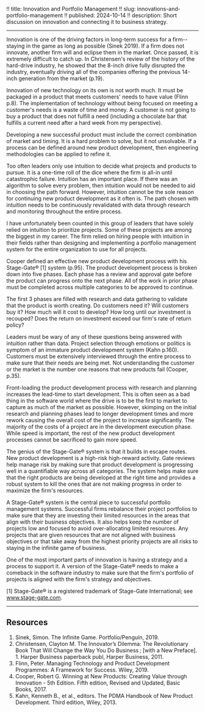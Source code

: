 !! title: Innovation and Portfolio Management
!! slug: innovations-and-portfolio-management
!! published: 2024-10-14
!! description: Short discussion on innovation and connecting it to business strategy.

---

Innovation is one of the driving factors in long-term success for a firm--staying in the game as
long as possible (Sinek 2019). If a firm does not innovate, another firm will and eclipse them in
the market. Once passed, it is extremely difficult to catch up. In Christensen's review of the
history of the hard-drive industry, he showed that the 8-inch drive fully disrupted the industry,
eventually driving all of the companies offering the previous 14-inch generation from the market
(p.19).

Innovation of new technology on its own is not worth much. It must be packaged in a product that
meets customers' needs to have value (Flinn p.8). The implementation of technology without being
focused on meeting a customer's needs is a waste of time and money. A customer is not going to buy a
product that does not fulfill a need (including a chocolate bar that fulfills a current need after a
hard week from my perspective).

Developing a new successful product must include the correct combination of market and timing. It is
a hard problem to solve, but it not unsolvable. If a process can be defined around new product
development, then engineering methodologies can be applied to refine it.

Too often leaders only use intuition to decide what projects and products to pursue. It is a
one-time roll of the dice where the firm is all-in until catastrophic failure. Intuition has an
important place. If there was an algorithm to solve every problem, then intuition would not be
needed to aid in choosing the path forward. However, intuition cannot be the sole reason for
continuing new product development as it often is. The path chosen with intuition needs to be
continuously revalidated with data through research and monitoring throughout the entire process.

I have unfortunately been counted in this group of leaders that have solely relied on intuition to
prioritize projects. Some of these projects are among the biggest in my career. The firm relied on
hiring people with intuition in their fields rather than designing and implementing a portfolio
management system for the entire organization to use for all projects.

Cooper defined an effective new product development process with his Stage-Gate® [1] system (p.95).
The product development process is broken down into five phases. Each phase has a review and
approval gate before the product can progress onto the next phase. All of the work in prior phase
must be completed across multiple categories to be approved to continue. 

The first 3 phases are filled with research and data gathering to validate that the product is worth
creating. Do customers need it? Will customers buy it? How much will it cost to develop? How long
until our investment is recouped? Does the return on investment exceed our firm's rate of return
policy?

Leaders must be wary of any of these questions being answered with intuition rather than data.
Project selection through emotions or politics is symptom of an immature product development system
(Kahn p.160). Customers must be extensively interviewed through the entire process to make sure that
their needs are being met. Not understanding the customer or the market is the number one reasons
that new products fail (Cooper, p.35).

Front-loading the product development process with research and planning increases the lead-time to
start development. This is often seen as a bad thing in the software world where the drive is to be
the first to market to capture as much of the market as possible. However, skimping on the initial
research and planning phases lead to longer development times and more rework causing the overall
cost of the project to increase significantly. The majority of the costs of a project are in the
development execution phase. While speed is important, the rest of the new product development
processes cannot be sacrificed to gain more speed. 

The genius of the Stage-Gate® system is that it builds in escape routes. New product
development is a high-risk high-reward activity. Gate reviews help manage risk by making sure that
product development is progressing well in a quantifiable way across all categories. The system
helps make sure that the right products are being developed at the right time and provides a robust
system to kill the ones that are not making progress in order to maximize the firm's resources.

A Stage-Gate® system is the central piece to successful portfolio management systems.
Successful firms rebalance their project portfolios to make sure that they are investing their
limited resources in the areas that align with their business objectives. It also helps keep the
number of projects low and focused to avoid over-allocating limited resources. Any projects that are
given resources that are not aligned with business objectives or that take away from the highest
priority projects are all risks to staying in the infinite game of business.

One of the most important parts of innovation is having a strategy and a process to support it. A
version of the Stage-Gate® needs to make a comeback in the software industry to make sure that
the firm's portfolio of projects is aligned with the firm's strategy and objectives.


[1] Stage-Gate® is a registered trademark of Stage-Gate International; see www.stage-gate.com.

---

## Resources

1. Sinek, Simon. The Infinite Game. Portfolio/Penguin, 2019.
2. Christensen, Clayton M. The Innovator’s Dilemma: The Revolutionary Book That Will Change the Way You Do Business ; [with a New Preface]. 1. Harper Business paperback publ, Harper Business, 2011.
3. Flinn, Peter. Managing Technology and Product Development Programmes: A Framework for Success. Wiley, 2019.
4. Cooper, Robert G. Winning at New Products: Creating Value through Innovation - 5th Edition. Fifth edition, Revised and Updated, Basic Books, 2017.
5. Kahn, Kenneth B., et al., editors. The PDMA Handbook of New Product Development. Third edition, Wiley, 2013.

